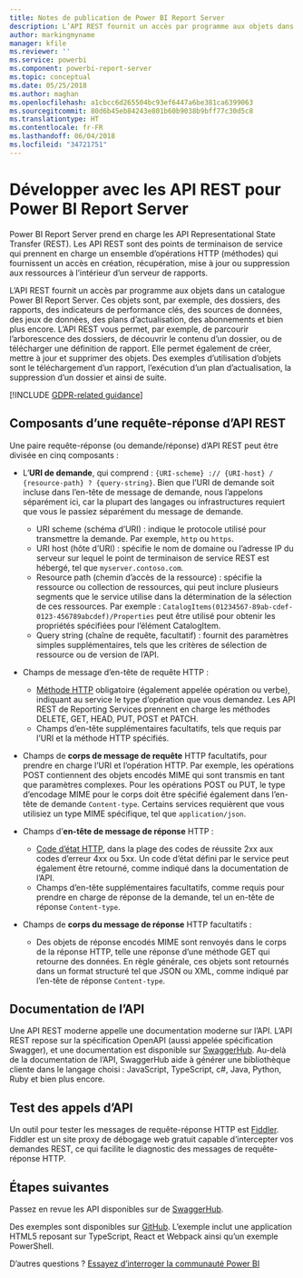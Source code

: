 ```yaml
---
title: Notes de publication de Power BI Report Server
description: L’API REST fournit un accès par programme aux objets dans un catalogue Power BI Report Server.
author: markingmyname
manager: kfile
ms.reviewer: ''
ms.service: powerbi
ms.component: powerbi-report-server
ms.topic: conceptual
ms.date: 05/25/2018
ms.author: maghan
ms.openlocfilehash: a1cbcc6d265504bc93ef6447a6be381ca6399063
ms.sourcegitcommit: 80d6b45eb84243e801b60b9038b9bff77c30d5c8
ms.translationtype: HT
ms.contentlocale: fr-FR
ms.lasthandoff: 06/04/2018
ms.locfileid: "34721751"
---
```

# <a name="develop-with-the-rest-apis-for-power-bi-report-server"></a>Développer avec les API REST pour Power BI Report Server
Power BI Report Server prend en charge les API Representational State Transfer (REST). Les API REST sont des points de terminaison de service qui prennent en charge un ensemble d’opérations HTTP (méthodes) qui fournissent un accès en création, récupération, mise à jour ou suppression aux ressources à l’intérieur d’un serveur de rapports.

L’API REST fournit un accès par programme aux objets dans un catalogue Power BI Report Server. Ces objets sont, par exemple, des dossiers, des rapports, des indicateurs de performance clés, des sources de données, des jeux de données, des plans d’actualisation, des abonnements et bien plus encore. L’API REST vous permet, par exemple, de parcourir l’arborescence des dossiers, de découvrir le contenu d’un dossier, ou de télécharger une définition de rapport. Elle permet également de créer, mettre à jour et supprimer des objets. Des exemples d’utilisation d’objets sont le téléchargement d’un rapport, l’exécution d’un plan d’actualisation, la suppression d’un dossier et ainsi de suite.

[!INCLUDE [GDPR-related guidance](../includes/gdpr-hybrid-note.md)]

## <a name="components-of-a-rest-api-requestresponse"></a>Composants d’une requête-réponse d’API REST
Une paire requête-réponse (ou demande/réponse) d’API REST peut être divisée en cinq composants :

* L’**URI de demande**, qui comprend : `{URI-scheme} :// {URI-host} / {resource-path} ? {query-string}`. Bien que l’URI de demande soit incluse dans l’en-tête de message de demande, nous l’appelons séparément ici, car la plupart des langages ou infrastructures requiert que vous le passiez séparément du message de demande.
  
  * URI scheme (schéma d’URI) : indique le protocole utilisé pour transmettre la demande. Par exemple, `http` ou `https`.
  * URI host (hôte d’URI) : spécifie le nom de domaine ou l’adresse IP du serveur sur lequel le point de terminaison de service REST est hébergé, tel que `myserver.contoso.com`.
  * Resource path (chemin d’accès de la ressource) : spécifie la ressource ou collection de ressources, qui peut inclure plusieurs segments que le service utilise dans la détermination de la sélection de ces ressources. Par exemple : `CatalogItems(01234567-89ab-cdef-0123-456789abcdef)/Properties` peut être utilisé pour obtenir les propriétés spécifiées pour l’élément CatalogItem.
  * Query string (chaîne de requête, facultatif) : fournit des paramètres simples supplémentaires, tels que les critères de sélection de ressource ou de version de l’API.
* Champs de message d’en-tête de requête HTTP :
  
  * [Méthode HTTP](https://www.w3.org/Protocols/rfc2616/rfc2616-sec9.html) obligatoire (également appelée opération ou verbe), indiquant au service le type d’opération que vous demandez. Les API REST de Reporting Services prennent en charge les méthodes DELETE, GET, HEAD, PUT, POST et PATCH.
  * Champs d’en-tête supplémentaires facultatifs, tels que requis par l’URI et la méthode HTTP spécifiés.
* Champs de **corps de message de requête** HTTP facultatifs, pour prendre en charge l’URI et l’opération HTTP. Par exemple, les opérations POST contiennent des objets encodés MIME qui sont transmis en tant que paramètres complexes. Pour les opérations POST ou PUT, le type d’encodage MIME pour le corps doit être spécifié également dans l’en-tête de demande `Content-type`. Certains services requièrent que vous utilisiez un type MIME spécifique, tel que `application/json`.
* Champs d’**en-tête de message de réponse** HTTP :
  
  * [Code d’état HTTP](http://www.w3.org/Protocols/HTTP/HTRESP.html), dans la plage des codes de réussite 2xx aux codes d’erreur 4xx ou 5xx. Un code d’état défini par le service peut également être retourné, comme indiqué dans la documentation de l’API.
  * Champs d’en-tête supplémentaires facultatifs, comme requis pour prendre en charge de réponse de la demande, tel un en-tête de réponse `Content-type`.
* Champs de **corps du message de réponse** HTTP facultatifs :
  
  * Des objets de réponse encodés MIME sont renvoyés dans le corps de la réponse HTTP, telle une réponse d’une méthode GET qui retourne des données. En règle générale, ces objets sont retournés dans un format structuré tel que JSON ou XML, comme indiqué par l’en-tête de réponse `Content-type`.

## <a name="api-documentation"></a>Documentation de l’API
Une API REST moderne appelle une documentation moderne sur l’API. L’API REST repose sur la spécification OpenAPI (aussi appelée spécification Swagger), et une documentation est disponible sur [SwaggerHub](https://app.swaggerhub.com/apis/microsoft-rs/PBIRS/2.0). Au-delà de la documentation de l’API, SwaggerHub aide à générer une bibliothèque cliente dans le langage choisi : JavaScript, TypeScript, c#, Java, Python, Ruby et bien plus encore.

## <a name="testing-api-calls"></a>Test des appels d’API
Un outil pour tester les messages de requête-réponse HTTP est [Fiddler](http://www.telerik.com/fiddler). Fiddler est un site proxy de débogage web gratuit capable d’intercepter vos demandes REST, ce qui facilite le diagnostic des messages de requête-réponse HTTP.

## <a name="next-steps"></a>Étapes suivantes
Passez en revue les API disponibles sur de [SwaggerHub](https://app.swaggerhub.com/apis/microsoft-rs/PBIRS/2.0).

Des exemples sont disponibles sur [GitHub](https://github.com/Microsoft/Reporting-Services). L’exemple inclut une application HTML5 reposant sur TypeScript, React et Webpack ainsi qu’un exemple PowerShell.

D’autres questions ? [Essayez d’interroger la communauté Power BI](https://community.powerbi.com/)

